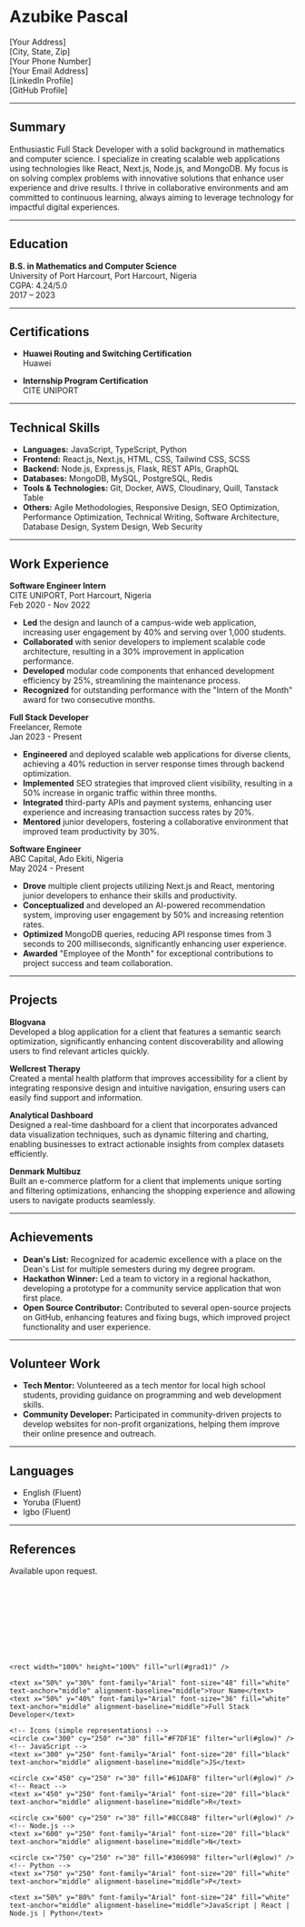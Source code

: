 # Azubike Pascal
[Your Address]  
[City, State, Zip]  
[Your Phone Number]  
[Your Email Address]  
[LinkedIn Profile]  
[GitHub Profile]  

---

## Summary
Enthusiastic Full Stack Developer with a solid background in mathematics and computer science. I specialize in creating scalable web applications using technologies like React, Next.js, Node.js, and MongoDB. My focus is on solving complex problems with innovative solutions that enhance user experience and drive results. I thrive in collaborative environments and am committed to continuous learning, always aiming to leverage technology for impactful digital experiences.

---

## Education
**B.S. in Mathematics and Computer Science**  
University of Port Harcourt, Port Harcourt, Nigeria  
CGPA: 4.24/5.0  
2017 – 2023

---

## Certifications
- **Huawei Routing and Switching Certification**  
  Huawei

- **Internship Program Certification**  
  CITE UNIPORT

---

## Technical Skills
- **Languages:** JavaScript, TypeScript, Python
- **Frontend:** React.js, Next.js, HTML, CSS, Tailwind CSS, SCSS
- **Backend:** Node.js, Express.js, Flask, REST APIs, GraphQL
- **Databases:** MongoDB, MySQL, PostgreSQL, Redis
- **Tools & Technologies:** Git, Docker, AWS, Cloudinary, Quill, Tanstack Table
- **Others:** Agile Methodologies, Responsive Design, SEO Optimization, Performance Optimization, Technical Writing, Software Architecture, Database Design, System Design, Web Security

---

## Work Experience

**Software Engineer Intern**  
CITE UNIPORT, Port Harcourt, Nigeria  
Feb 2020 - Nov 2022  
- **Led** the design and launch of a campus-wide web application, increasing user engagement by 40% and serving over 1,000 students.
- **Collaborated** with senior developers to implement scalable code architecture, resulting in a 30% improvement in application performance.
- **Developed** modular code components that enhanced development efficiency by 25%, streamlining the maintenance process.
- **Recognized** for outstanding performance with the "Intern of the Month" award for two consecutive months.

**Full Stack Developer**  
Freelancer, Remote  
Jan 2023 - Present  
- **Engineered** and deployed scalable web applications for diverse clients, achieving a 40% reduction in server response times through backend optimization.
- **Implemented** SEO strategies that improved client visibility, resulting in a 50% increase in organic traffic within three months.
- **Integrated** third-party APIs and payment systems, enhancing user experience and increasing transaction success rates by 20%.
- **Mentored** junior developers, fostering a collaborative environment that improved team productivity by 30%.

**Software Engineer**  
ABC Capital, Ado Ekiti, Nigeria  
May 2024 - Present  
- **Drove** multiple client projects utilizing Next.js and React, mentoring junior developers to enhance their skills and productivity.
- **Conceptualized** and developed an AI-powered recommendation system, improving user engagement by 50% and increasing retention rates.
- **Optimized** MongoDB queries, reducing API response times from 3 seconds to 200 milliseconds, significantly enhancing user experience.
- **Awarded** "Employee of the Month" for exceptional contributions to project success and team collaboration.

---

## Projects

**Blogvana**  
Developed a blog application for a client that features a semantic search optimization, significantly enhancing content discoverability and allowing users to find relevant articles quickly.

**Wellcrest Therapy**  
Created a mental health platform that improves accessibility for a client by integrating responsive design and intuitive navigation, ensuring users can easily find support and information.

**Analytical Dashboard**  
Designed a real-time dashboard for a client that incorporates advanced data visualization techniques, such as dynamic filtering and charting, enabling businesses to extract actionable insights from complex datasets efficiently.

**Denmark Multibuz**  
Built an e-commerce platform for a client that implements unique sorting and filtering optimizations, enhancing the shopping experience and allowing users to navigate products seamlessly.

---

## Achievements
- **Dean's List:** Recognized for academic excellence with a place on the Dean's List for multiple semesters during my degree program.
- **Hackathon Winner:** Led a team to victory in a regional hackathon, developing a prototype for a community service application that won first place.
- **Open Source Contributor:** Contributed to several open-source projects on GitHub, enhancing features and fixing bugs, which improved project functionality and user experience.

---

## Volunteer Work
- **Tech Mentor:** Volunteered as a tech mentor for local high school students, providing guidance on programming and web development skills.
- **Community Developer:** Participated in community-driven projects to develop websites for non-profit organizations, helping them improve their online presence and outreach.

---

## Languages
- English (Fluent)
- Yoruba (Fluent)
- Igbo (Fluent)

---

## References
Available upon request.

<svg width="1584" height="396" xmlns="http://www.w3.org/2000/svg">
    <defs>
        <linearGradient id="grad1" x1="0%" y1="0%" x2="100%" y2="0%">
            <stop offset="0%" style="stop-color:#FF007F;stop-opacity:1" />
            <stop offset="100%" style="stop-color:#00FF7F;stop-opacity:1" />
        </linearGradient>
        <filter id="glow">
            <feGaussianBlur in="SourceAlpha" stdDeviation="10" />
            <feMerge>
                <feMergeNode />
                <feMergeNode in="SourceGraphic" />
            </feMerge>
        </filter>
    </defs>
    
    <rect width="100%" height="100%" fill="url(#grad1)" />
    
    <text x="50%" y="30%" font-family="Arial" font-size="48" fill="white" text-anchor="middle" alignment-baseline="middle">Your Name</text>
    <text x="50%" y="40%" font-family="Arial" font-size="36" fill="white" text-anchor="middle" alignment-baseline="middle">Full Stack Developer</text>
    
    <!-- Icons (simple representations) -->
    <circle cx="300" cy="250" r="30" fill="#F7DF1E" filter="url(#glow)" /> <!-- JavaScript -->
    <text x="300" y="250" font-family="Arial" font-size="20" fill="black" text-anchor="middle" alignment-baseline="middle">JS</text>
    
    <circle cx="450" cy="250" r="30" fill="#61DAFB" filter="url(#glow)" /> <!-- React -->
    <text x="450" y="250" font-family="Arial" font-size="20" fill="black" text-anchor="middle" alignment-baseline="middle">R</text>
    
    <circle cx="600" cy="250" r="30" fill="#8CC84B" filter="url(#glow)" /> <!-- Node.js -->
    <text x="600" y="250" font-family="Arial" font-size="20" fill="black" text-anchor="middle" alignment-baseline="middle">N</text>
    
    <circle cx="750" cy="250" r="30" fill="#306998" filter="url(#glow)" /> <!-- Python -->
    <text x="750" y="250" font-family="Arial" font-size="20" fill="white" text-anchor="middle" alignment-baseline="middle">P</text>

    <text x="50%" y="80%" font-family="Arial" font-size="24" fill="white" text-anchor="middle" alignment-baseline="middle">JavaScript | React | Node.js | Python</text>
</svg>